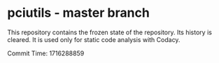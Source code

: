 # pciutils - master branch

This repository contains the frozen state of the repository.
Its history is cleared. It is used only for static code
analysis with Codacy.

Commit Time: 1716288859